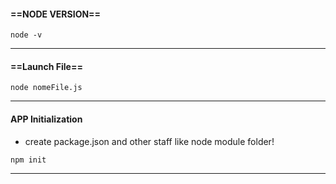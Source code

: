 #### ==NODE VERSION==
```console
node -v
```
---
#### ==Launch File==
```console
node nomeFile.js
```
---
#### APP Initialization
- create package.json and other staff like node module folder!
```console
npm init
```
---
